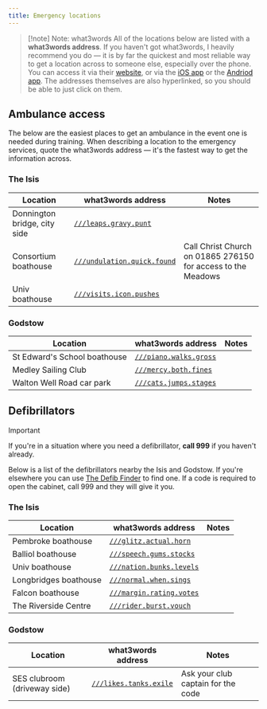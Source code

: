 ```yaml
---
title: Emergency locations
---
```


> [!note] Note: what3words
> All of the locations below are listed with a **what3words address**. If you haven't got what3words, I heavily recommend you do — it is by far the quickest and most reliable way to get a location across to someone else, especially over the phone. You can access it via their [website](https://www.what3words.com), or via the [iOS app](https://app.what3words.com/e/SuyZiyBfnEb) or the [Andriod app](https://app.what3words.com/e/0V0klhFfnEb). The addresses themselves are also hyperlinked, so you should be able to just click on them.

## Ambulance access

The below are the easiest places to get an ambulance in the event one is needed during training. When describing a location to the emergency services, quote the what3words address — it's the fastest way to get the information across.

### The Isis

| Location                     | what3words address                                                           | Notes                                                        |
| ---------------------------- | ---------------------------------------------------------------------------- | ------------------------------------------------------------ |
| Donnington bridge, city side | [`///leaps.gravy.punt`](https://www.what3words.com/leaps.gravy.punt)         |                                                              |
| Consortium boathouse         | [`///undulation.quick.found`](https://what3words.com/undulation.quick.found) | Call Christ Church on 01865 276150 for access to the Meadows |
| Univ boathouse               | [`///visits.icon.pushes`](https://www.what3words.com/visits.icon.pushes)     |                                                              |

### Godstow

| Location                     | what3words address                                                     | Notes |
| ---------------------------- | ---------------------------------------------------------------------- | ----- |
| St Edward's School boathouse | [`///piano.walks.gross`](https://www.what3words.com/piano.walks.gross) |       |
| Medley Sailing Club          | [`///mercy.both.fines`](https://www.what3words.com/mercy.both.fines)   |       |
| Walton Well Road car park    | [`///cats.jumps.stages`](https://www.what3words.com/cats.jump.stages)  |       |

## Defibrillators

> [!important]
> If you're in a situation where you need a defibrillator, **call 999** if you haven't already.

Below is a list of the defibrillators nearby the Isis and Godstow. If you're elsewhere you can use [The Defib Finder](https://www.defibfinder.uk/) to find one. If a code is required to open the cabinet, call 999 and they will give it you.

### The Isis

| Location              | what3words address                                                         | Notes |
| --------------------- | -------------------------------------------------------------------------- | ----- |
| Pembroke boathouse    | [`///glitz.actual.horn`](https://www.what3words.com/glitz.actual.horn)     |       |
| Balliol boathouse     | [`///speech.gums.stocks`](https://www.what3words.com/speech.gums.stocks)   |       |
| Univ boathouse        | [`///nation.bunks.levels`](https://www.what3words.com/nation.bunks.levels) |       |
| Longbridges boathouse | [`///normal.when.sings`](https://www.what3words.com/normal.when.sings)     |       |
| Falcon boathouse      | [`///margin.rating.votes`](https://www.what3words.com/margin.rating.votes) |       |
| The Riverside Centre  | [`///rider.burst.vouch`](https://www.what3words.com/rider.burst.vouch)     |       |

### Godstow

| Location                     | what3words address                                                     | Notes                              |
| ---------------------------- | ---------------------------------------------------------------------- | ---------------------------------- |
| SES clubroom (driveway side) | [`///likes.tanks.exile`](https://www.what3words.com/likes.tanks.exile) | Ask your club captain for the code |
